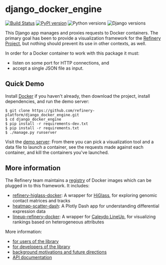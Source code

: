 # django_docker_engine 

[![Build Status](https://travis-ci.org/refinery-platform/django_docker_engine.svg?branch=master)](https://travis-ci.org/refinery-platform/django_docker_engine)
[![PyPI version](https://badge.fury.io/py/django-docker-engine.svg)](https://pypi.org/project/django-docker-engine/)
![Python versions](https://img.shields.io/pypi/pyversions/django_docker_engine.svg)
![Django versions](https://img.shields.io/pypi/djversions/django_docker_engine.svg)
    
This Django app manages and proxies requests to Docker containers.
The primary goal has been to provide a visualization framework for the
[Refinery Project](https://github.com/refinery-platform/refinery-platform),
but nothing should prevent its use in other contexts, as well.

In order for a Docker container to work with this package it must:

- listen on some port for HTTP connections, and
- accept a single JSON file as input.

## Quick Demo

Install [Docker](https://store.docker.com/search?offering=community&type=edition)
if you haven't already, then download the project, install dependencies, and
run the demo server:

```
$ git clone https://github.com/refinery-platform/django_docker_engine.git
$ cd django_docker_engine
$ pip install -r requirements-dev.txt
$ pip install -r requirements.txt
$ ./manage.py runserver
```

Visit the [demo server](http://localhost:8000/): From there you can pick a visualization
tool and a data file to launch a container, see the requests made against
each container, and kill the containers you've launched.

## More information

The Refinery team maintains a [registry](https://github.com/refinery-platform/visualization-tools)
of Docker images which can be plugged in to this framework. It includes:

- [refinery-higlass-docker](https://github.com/refinery-platform/refinery-higlass-docker):
A wrapper for [HiGlass](http://higlass.io/), for exploring genomic contact 
matrices and tracks
- [heatmap-scatter-dash](https://github.com/refinery-platform/heatmap-scatter-dash):
A Plotly Dash app for understanding differential expression data
- [lineup-refinery-docker](https://github.com/refinery-platform/lineup-refinery-docker):
A wrapper for [Caleydo LineUp](http://caleydo.org/tools/lineup/), for visualizing
rankings based on heterogeneous attributes

More information:
- [for users of the library](https://github.com/refinery-platform/django_docker_engine/blob/master/README-USERS.md)
- [for developers of the library](https://github.com/refinery-platform/django_docker_engine/blob/master/README-DEVS.md)
- [background motivations and future directions](https://github.com/refinery-platform/django_docker_engine/blob/master/README-PROVENANCE.md)
- [API documentation](https://www.pydoc.io/pypi/django-docker-engine-0.0.57/)
